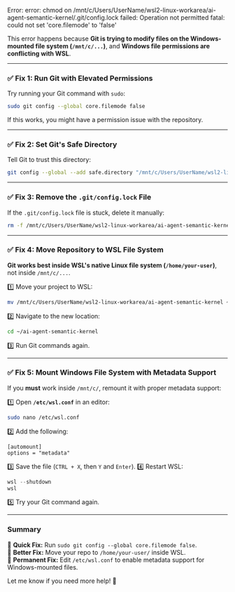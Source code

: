 Error: error: chmod on /mnt/c/Users/UserName/wsl2-linux-workarea/ai-agent-semantic-kernel/.git/config.lock failed: Operation not permitted
fatal: could not set 'core.filemode' to 'false'

This error happens because **Git is trying to modify files on the Windows-mounted file system (`/mnt/c/...`)**, and **Windows file permissions are conflicting with WSL**.

---

### **✅ Fix 1: Run Git with Elevated Permissions**

Try running your Git command with `sudo`:

```bash
sudo git config --global core.filemode false
```

If this works, you might have a permission issue with the repository.

---

### **✅ Fix 2: Set Git's Safe Directory**

Tell Git to trust this directory:

```bash
git config --global --add safe.directory "/mnt/c/Users/UserName/wsl2-linux-workarea/ai-agent-semantic-kernel"
```

---

### **✅ Fix 3: Remove the `.git/config.lock` File**

If the `.git/config.lock` file is stuck, delete it manually:

```bash
rm -f /mnt/c/Users/UserName/wsl2-linux-workarea/ai-agent-semantic-kernel/.git/config.lock
```

---

### **✅ Fix 4: Move Repository to WSL File System**

**Git works best inside WSL's native Linux file system (`/home/your-user`)**, not inside `/mnt/c/...`.

1️⃣ Move your project to WSL:

```bash
mv /mnt/c/Users/UserName/wsl2-linux-workarea/ai-agent-semantic-kernel ~/ai-agent-semantic-kernel
```

2️⃣ Navigate to the new location:

```bash
cd ~/ai-agent-semantic-kernel
```

3️⃣ Run Git commands again.

---

### **✅ Fix 5: Mount Windows File System with Metadata Support**

If you **must** work inside `/mnt/c/`, remount it with proper metadata support:

1️⃣ Open **`/etc/wsl.conf`** in an editor:

```bash
sudo nano /etc/wsl.conf
```

2️⃣ Add the following:

```
[automount]
options = "metadata"
```

3️⃣ Save the file (`CTRL + X`, then `Y` and `Enter`).
4️⃣ Restart WSL:

```powershell
wsl --shutdown
wsl
```

5️⃣ Try your Git command again.

---

### **Summary**

🔹 **Quick Fix:** Run `sudo git config --global core.filemode false`.  
🔹 **Better Fix:** Move your repo to `/home/your-user/` inside WSL.  
🔹 **Permanent Fix:** Edit `/etc/wsl.conf` to enable metadata support for Windows-mounted files.

Let me know if you need more help! 🚀
